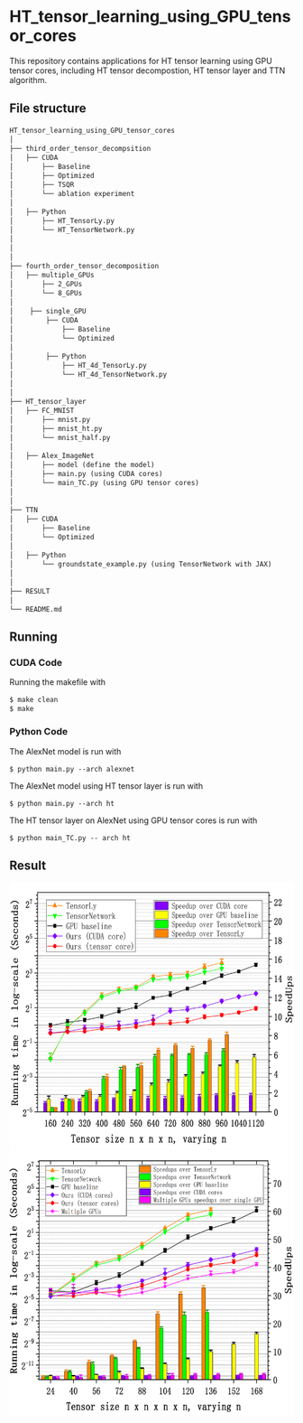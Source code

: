 # HT_tensor_learning_using_GPU_tensor_cores
This repository contains applications for HT tensor learning using GPU tensor cores, including HT tensor decompostion, HT tensor layer and TTN algorithm. 

## File structure

```
HT_tensor_learning_using_GPU_tensor_cores
│ 
├── third_order_tensor_decompsition
│   ├── CUDA
│   	├── Baseline
│   	├── Optimized
│   	├── TSQR
│   	└── ablation experiment	
│
│   ├── Python
│   	├── HT_TensorLy.py
│   	└── HT_TensorNetwork.py
│ 
│ 
│ 
├── fourth_order_tensor_decomposition
│   ├── multiple_GPUs
│       ├── 2_GPUs      
│       └── 8_GPUs      
│       
│    ├── single_GPU
│        ├── CUDA 
│            ├── Baseline
│            └── Optimized
│ 
│        ├── Python
│            ├── HT_4d_TensorLy.py
│            └── HT_4d_TensorNetwork.py 
│ 
│ 
├── HT_tensor_layer 
│   ├── FC_MNIST
│       ├── mnist.py
│       ├── mnist_ht.py 
│       └── mnist_half.py
│ 
│   ├── Alex_ImageNet
│       ├── model (define the model)
│       ├── main.py (using CUDA cores)
│       └── main_TC.py (using GPU tensor cores)
│
│
├── TTN
│   ├── CUDA
│       ├── Baseline
│       └── Optimized
│    
│   ├── Python
│       └── groundstate_example.py (using TensorNetwork with JAX)
│
│ 
├── RESULT
│   	
└── README.md
```


## Running

### CUDA Code
Running the makefile with
```
$ make clean
$ make
```
### Python Code
The AlexNet model is run with

```
$ python main.py --arch alexnet
```
The AlexNet model using HT tensor layer is run with
```
$ python main.py --arch ht
```
The HT tensor layer on AlexNet using GPU tensor cores is run with
```
$ python main_TC.py -- arch ht
```
## Result
<div style="float:left"><img width="580" height="470" src="https://raw.githubusercontent.com/XiaoYangLiu-FinRL/HT_tensor_learning_using_GPU_tensor_cores/main/RESULT/3d_runT.png"/></div>

<div style="float:left"><img width="580" height="470" src="https://raw.githubusercontent.com/XiaoYangLiu-FinRL/HT_tensor_learning_using_GPU_tensor_cores/main/RESULT/4d_runT.png"/></div>


